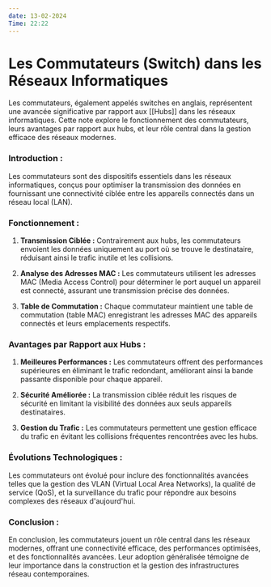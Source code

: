```yaml
---
date: 13-02-2024
Time: 22:22
---
```


# Les Commutateurs (Switch) dans les Réseaux Informatiques

Les commutateurs, également appelés switches en anglais, représentent une avancée significative par rapport aux [[Hubs]] dans les réseaux informatiques. Cette note explore le fonctionnement des commutateurs, leurs avantages par rapport aux hubs, et leur rôle central dans la gestion efficace des réseaux modernes.

### Introduction :

Les commutateurs sont des dispositifs essentiels dans les réseaux informatiques, conçus pour optimiser la transmission des données en fournissant une connectivité ciblée entre les appareils connectés dans un réseau local (LAN).

### Fonctionnement :

1. **Transmission Ciblée :** Contrairement aux hubs, les commutateurs envoient les données uniquement au port où se trouve le destinataire, réduisant ainsi le trafic inutile et les collisions.
    
2. **Analyse des Adresses MAC :** Les commutateurs utilisent les adresses MAC (Media Access Control) pour déterminer le port auquel un appareil est connecté, assurant une transmission précise des données.
    
3. **Table de Commutation :** Chaque commutateur maintient une table de commutation (table MAC) enregistrant les adresses MAC des appareils connectés et leurs emplacements respectifs.
    

### Avantages par Rapport aux Hubs :

1. **Meilleures Performances :** Les commutateurs offrent des performances supérieures en éliminant le trafic redondant, améliorant ainsi la bande passante disponible pour chaque appareil.
    
2. **Sécurité Améliorée :** La transmission ciblée réduit les risques de sécurité en limitant la visibilité des données aux seuls appareils destinataires.
    
3. **Gestion du Trafic :** Les commutateurs permettent une gestion efficace du trafic en évitant les collisions fréquentes rencontrées avec les hubs.
    

### Évolutions Technologiques :

Les commutateurs ont évolué pour inclure des fonctionnalités avancées telles que la gestion des VLAN (Virtual Local Area Networks), la qualité de service (QoS), et la surveillance du trafic pour répondre aux besoins complexes des réseaux d'aujourd'hui.

### Conclusion :

En conclusion, les commutateurs jouent un rôle central dans les réseaux modernes, offrant une connectivité efficace, des performances optimisées, et des fonctionnalités avancées. Leur adoption généralisée témoigne de leur importance dans la construction et la gestion des infrastructures réseau contemporaines.